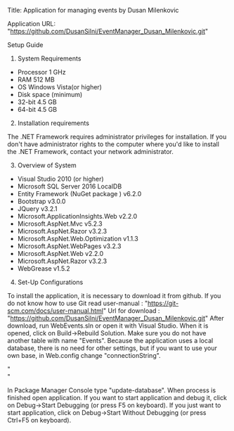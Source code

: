 Title: Application for managing events
by Dusan Milenkovic
	
Application URL: "https://github.com/DusanSilni/EventManager_Dusan_Milenkovic.git"

Setup Guide

1) System Requirements 

- Processor	 1 GHz
- RAM		512 MB
- OS Windows Vista(or higher)
- Disk space (minimum)	
- 32-bit	4.5 GB
- 64-bit	4.5 GB


2) Installation requirements

  The .NET Framework requires administrator privileges for installation. 
  If you don't have administrator rights to the computer where you'd like
  to install the .NET Framework, contact your network administrator.

3) Overview of System 

- Visual Studio 2010 (or higher)
- Microsoft SQL Server 2016 LocalDB
- Entity Framework (NuGet package ) v6.2.0
- Bootstrap 			    v3.0.0
- JQuery 			    v3.2.1
- Microsoft.ApplicationInsights.Web v2.2.0
- Microsoft.AspNet.Mvc 		    v5.2.3
- Microsoft.AspNet.Razor 	    v3.2.3
- Microsoft.AspNet.Web.Optimization v1.1.3
- Microsoft.AspNet.WebPages 	    v3.2.3
- Microsoft.AspNet.Web 		    v2.2.0
- Microsoft.AspNet.Razor 	    v3.2.3
- WebGrease 			    v1.5.2

4) Set-Up Configurations

  To install the application, it is necessary to download it from github.
  If you do not know how to use Git read user-manual : "https://git-scm.com/docs/user-manual.html"
  Url for download : "https://github.com/DusanSilni/EventManager_Dusan_Milenkovic.git"
  After download, run WebEvents.sln or open it with Visual Studio.
  When it is opened, click on Build->Rebuild Solution.
  Make sure you do not have another table with name "Events".
  Because the application uses a local database, there is no need for other settings, 
  but if you want to use your own base, in Web.config change "connectionString".
  
  "<connectionStrings>	
    <add name="EventsConnection" connectionString="Data Source={$Your_base_name};AttachDbFilename=|DataDirectory|\				{$Your_table_name};Initial Catalog=EventsInfo;Integrated Security=True" providerName="System.Data.SqlClient"/>
  </connectionStrings>"
  
  In Package Manager Console type "update-database".
  When process is finished open application. 
  If you want to start application and debug it, click on Debug->Start Debugging (or press F5 on keyboard).
  If you just want to start application, click on Debug->Start Without Debugging (or press Ctrl+F5 on keyboard).
  



